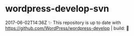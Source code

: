 # wordpress-develop-svn
2017-06-02T14:36Z ✨ This repository is up to date with https://github.com/WordPress/wordpress-develop | build: 🐸
